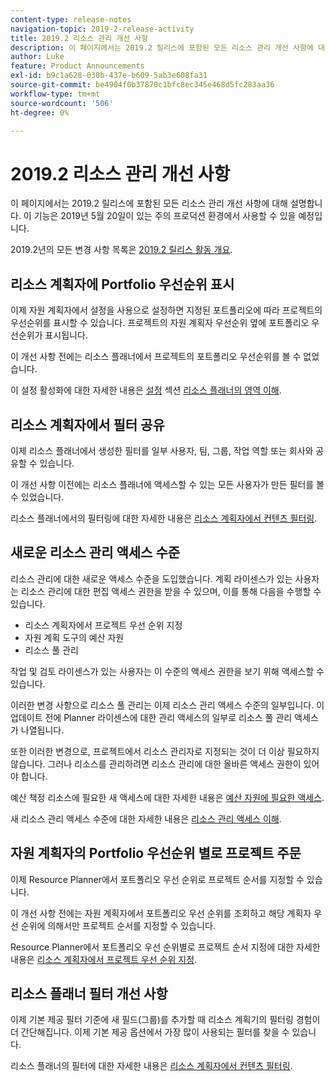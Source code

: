 ```yaml
---
content-type: release-notes
navigation-topic: 2019-2-release-activity
title: 2019.2 리소스 관리 개선 사항
description: 이 페이지에서는 2019.2 릴리스에 포함된 모든 리소스 관리 개선 사항에 대해 설명합니다. 이 기능은 2019년 5월 20일이 있는 주의 프로덕션 환경에서 사용할 수 있을 예정입니다.
author: Luke
feature: Product Announcements
exl-id: b9c1a628-030b-437e-b609-5ab3e608fa31
source-git-commit: be4904f0b37870c1bfc8ec345e468d5fc283aa36
workflow-type: tm+mt
source-wordcount: '506'
ht-degree: 0%

---
```


# 2019.2 리소스 관리 개선 사항

이 페이지에서는 2019.2 릴리스에 포함된 모든 리소스 관리 개선 사항에 대해 설명합니다. 이 기능은 2019년 5월 20일이 있는 주의 프로덕션 환경에서 사용할 수 있을 예정입니다.

2019.2년의 모든 변경 사항 목록은 [2019.2 릴리스 활동 개요](../../../../product-announcements/product-releases/quarterly-release-archive/2019.2-release-activity/2019.2-release-activity-overview.md).

## 리소스 계획자에 Portfolio 우선순위 표시

이제 자원 계획자에서 설정을 사용으로 설정하면 지정된 포트폴리오에 따라 프로젝트의 우선순위를 표시할 수 있습니다. 프로젝트의 자원 계획자 우선순위 옆에 포트폴리오 우선순위가 표시됩니다.

이 개선 사항 전에는 리소스 플래너에서 프로젝트의 포트폴리오 우선순위를 볼 수 없었습니다.

이 설정 활성화에 대한 자세한 내용은 [설정](../../../../resource-mgmt/resource-planning/resource-planner-navigation.md#settings) 섹션 [리소스 플래너의 영역 이해](../../../../resource-mgmt/resource-planning/resource-planner-navigation.md).

## 리소스 계획자에서 필터 공유

이제 리소스 플래너에서 생성한 필터를 일부 사용자, 팀, 그룹, 작업 역할 또는 회사와 공유할 수 있습니다.

이 개선 사항 이전에는 리소스 플래너에 액세스할 수 있는 모든 사용자가 만든 필터를 볼 수 있었습니다.

리소스 플래너에서의 필터링에 대한 자세한 내용은 [리소스 계획자에서 컨텐츠 필터링](../../../../resource-mgmt/resource-planning/filter-resource-planner.md).

## 새로운 리소스 관리 액세스 수준

리소스 관리에 대한 새로운 액세스 수준을 도입했습니다. 계획 라이센스가 있는 사용자는 리소스 관리에 대한 편집 액세스 권한을 받을 수 있으며, 이를 통해 다음을 수행할 수 있습니다.

* 리소스 계획자에서 프로젝트 우선 순위 지정
* 자원 계획 도구의 예산 자원
* 리소스 풀 관리

작업 및 검토 라이센스가 있는 사용자는 이 수준의 액세스 권한을 보기 위해 액세스할 수 있습니다.

이러한 변경 사항으로 리소스 풀 관리는 이제 리소스 관리 액세스 수준의 일부입니다. 이 업데이트 전에 Planner 라이센스에 대한 관리 액세스의 일부로 리소스 풀 관리 액세스가 나열됩니다.

또한 이러한 변경으로, 프로젝트에서 리소스 관리자로 지정되는 것이 더 이상 필요하지 않습니다. 그러나 리소스를 관리하려면 리소스 관리에 대한 올바른 액세스 권한이 있어야 합니다.

예산 책정 리소스에 필요한 새 액세스에 대한 자세한 내용은 [예산 자원에 필요한 액세스](../../../../resource-mgmt/resource-planning/access-needed-to-budget-resources.md).

새 리소스 관리 액세스 수준에 대한 자세한 내용은 [리소스 관리 액세스 이해](../../../../administration-and-setup/add-users/configure-and-grant-access/grant-access-resource-management.md).

## 자원 계획자의 Portfolio 우선순위 별로 프로젝트 주문

이제 Resource Planner에서 포트폴리오 우선 순위로 프로젝트 순서를 지정할 수 있습니다.

이 개선 사항 전에는 자원 계획자에서 포트폴리오 우선 순위를 조회하고 해당 계획자 우선 순위에 의해서만 프로젝트 순서를 지정할 수 있습니다.

Resource Planner에서 포트폴리오 우선 순위별로 프로젝트 순서 지정에 대한 자세한 내용은 [리소스 계획자에서 프로젝트 우선 순위 지정](../../../../resource-mgmt/resource-planning/prioritize-projects-resource-planner.md).

## 리소스 플래너 필터 개선 사항

이제 기본 제공 필터 기준에 새 필드(그룹)를 추가할 때 리소스 계획기의 필터링 경험이 더 간단해집니다. 이제 기본 제공 옵션에서 가장 많이 사용되는 필터를 찾을 수 있습니다.

리소스 플래너의 필터에 대한 자세한 내용은 [리소스 계획자에서 컨텐츠 필터링](../../../../resource-mgmt/resource-planning/filter-resource-planner.md).

